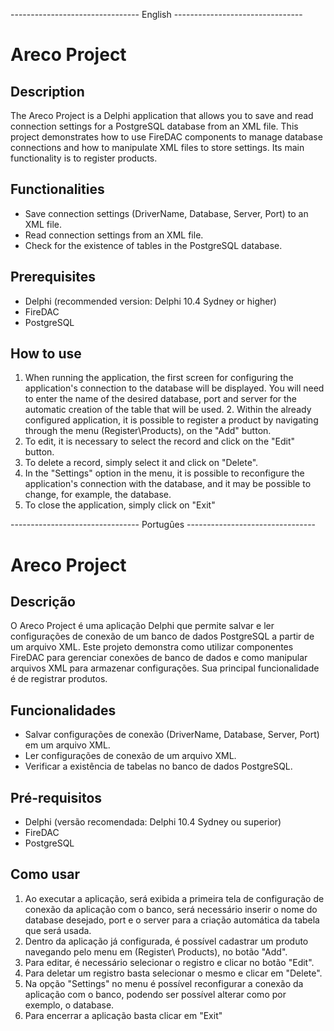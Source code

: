 -------------------------------- English --------------------------------
# Areco Project

## Description
The Areco Project is a Delphi application that allows you to save and read connection settings for a PostgreSQL database from an XML file. This project demonstrates how to use FireDAC components to manage database connections and how to manipulate XML files to store settings. Its main functionality is to register products.

## Functionalities
- Save connection settings (DriverName, Database, Server, Port) to an XML file.
- Read connection settings from an XML file.
- Check for the existence of tables in the PostgreSQL database.

## Prerequisites
- Delphi (recommended version: Delphi 10.4 Sydney or higher)
- FireDAC
- PostgreSQL

## How to use
1. When running the application, the first screen for configuring the application's connection to the database will be displayed. You will need to enter the name of the desired database, port and server for the automatic creation of the table that will be used. 2. Within the already configured application, it is possible to register a product by navigating through the menu (Register\Products), on the "Add" button.
3. To edit, it is necessary to select the record and click on the "Edit" button.
4. To delete a record, simply select it and click on "Delete".
5. In the "Settings" option in the menu, it is possible to reconfigure the application's connection with the database, and it may be possible to change, for example, the database.
6. To close the application, simply click on "Exit"


-------------------------------- Portugûes --------------------------------
# Areco Project

## Descrição
O Areco Project é uma aplicação Delphi que permite salvar e ler configurações de conexão de um banco de dados PostgreSQL a partir de um arquivo XML. Este projeto demonstra como utilizar componentes FireDAC para gerenciar conexões de banco de dados e como manipular arquivos XML para armazenar configurações. Sua principal funcionalidade é de registrar produtos.

## Funcionalidades
- Salvar configurações de conexão (DriverName, Database, Server, Port) em um arquivo XML.
- Ler configurações de conexão de um arquivo XML.
- Verificar a existência de tabelas no banco de dados PostgreSQL.

## Pré-requisitos
- Delphi (versão recomendada: Delphi 10.4 Sydney ou superior)
- FireDAC
- PostgreSQL

## Como usar
1. Ao executar a aplicação, será exibida a primeira tela de configuração de conexão da aplicação com o banco, será necessário inserir o nome do database desejado, port e o server para a criação automática da tabela que será usada.
2. Dentro da aplicação já configurada, é possível cadastrar um produto navegando pelo menu em (Register\ Products), no botão "Add".
3. Para editar, é necessário selecionar o registro e clicar no botão "Edit".
4. Para deletar um registro basta selecionar o mesmo e clicar em "Delete".
5. Na opção "Settings" no menu é possível reconfigurar a conexão da aplicação com o banco, podendo ser possível alterar como por exemplo, o database.
6. Para encerrar a aplicação basta clicar em "Exit"
